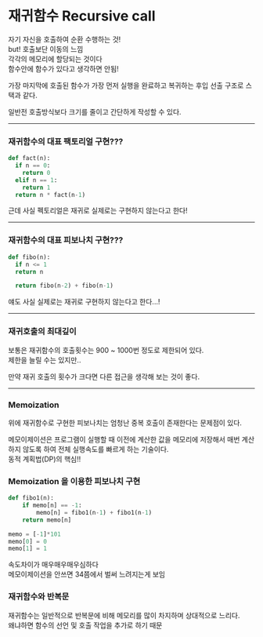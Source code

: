 # 재귀함수 Recursive call
자기 자신을 호출하여 순환 수행하는 것!<br>
but! 호출보단 이동의 느낌<br>
각각의 메모리에 할당되는 것이다<br>
함수안에 함수가 있다고 생각하면 안됨!

가장 마지막에 호출된 함수가 가장 먼저 실행을 완료하고 복귀하는 후입 선출 구조로 스택과 같다.

일반전 호출방식보다 크기를 줄이고 간단하게 작성할 수 있다.

---
### 재귀함수의 대표 팩토리얼 구현???
```python
def fact(n):
  if n == 0:
    return 0
  elif n == 1:
    return 1
  return n * fact(n-1)
```
근데 사실 펙토리얼은 재귀로 실제로는 구현하지 않는다고 한다!

---
### 재귀함수의 대표 피보나치 구현???
```python
def fibo(n):
  if n <= 1
  return n

  return fibo(n-2) + fibo(n-1)
```
얘도 사실 실제로는 재귀로 구현하지 않는다고 한다...!

---
### 재귀호출의 최대깊이
보통은 재귀함수의 호출횟수는 900 ~ 1000번 정도로 제한되어 있다.<br>
제한을 늘릴 수는 있지만..

만약 재귀 호출의 횟수가 크다면 다른 접근을 생각해 보는 것이 좋다.

---
### Memoization
위에 재귀함수로 구현한 피보나치는 엄청난 중복 호출이 존재한다는 문제점이 있다.

메모이제이션은 프로그램이 실행할 때 이전에 계산한 값을 메모리에 저장해서 매번 계산하지 않도록 하여 전체 실행속도를 빠르게 하는 기술이다.<br>
동적 계획법(DP)의 핵심!!

### Memoization 을 이용한 피보나치 구현
```python
def fibo1(n):
    if memo[n] == -1:
        memo[n] = fibo1(n-1) + fibo1(n-1)
    return memo[n]

memo = [-1]*101
memo[0] = 0
memo[1] = 1
```
속도차이가 매우매우매우심하다<br>
메모이제이션을 안쓰면 34쯤에서 벌써 느려지는게 보임


### 재귀함수와 반복문
재귀함수는 일반적으로 반복문에 비해 메모리를 많이 차지하며 상대적으로 느리다.<br>
왜냐하면 함수의 선언 및 호출 작업을 추가로 하기 때문